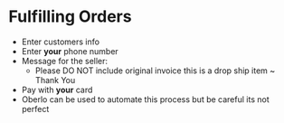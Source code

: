 # Fulfilling Orders
* Enter customers info
* Enter **your** phone number
* Message for the seller:
  * Please DO NOT include original invoice this is a drop ship item ~ Thank You
* Pay with **your** card
* Oberlo can be used to automate this process but be careful its not perfect
